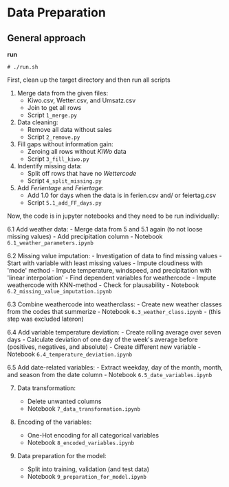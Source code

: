 # Data Preparation

## General approach
**run**  
``` 
# ./run.sh
```
First, clean up the target directory and then run all scripts

1.  Merge data from the given files:
	- Kiwo.csv, Wetter.csv, and Umsatz.csv
	- Join to get all rows
	- Script `1_merge.py`
2. Data cleaning:
	- Remove all data without sales
	- Script `2_remove.py`
3. Fill gaps without information gain:
	- Zeroing all rows without *KiWo* data
	- Script `3_fill_kiwo.py`
4. Indentify missing data:
	- Split off rows that have no *Wettercode*
	- Script `4_split_missing.py`
5. Add *Ferientage* and *Feiertage*:
	- Add 1.0 for days when the data is in ferien.csv and/ or feiertag.csv
	- Script `5.1_add_FF_days.py`

Now, the code is in jupyter notebooks and they need to be run individually:

6.1 Add weather data:
	- Merge data from 5 and 5.1 again (to not loose missing values)
	- Add precipitation column
	- Notebook `6.1_weather_parameters.ipynb`

6.2 Missing value imputation:
	- Investigation of data to find missing values
	- Start with variable with least missing values
	- Impute cloudiness with 'mode' method
	- Impute temperature, windspeed, and precipitation with 'linear interpolation'
	- Find dependent variables for weathercode
	- Impute weathercode with KNN-method
	- Check for plausability
	- Notebook `6.2_missing_value_imputation.ipynb`

6.3 Combine weathercode into weatherclass:
	- Create new weather classes from the codes that summerize
	- Notebook `6.3_weather_class.ipynb`
	- (this step was excluded lateron)

6.4 Add variable temperature deviation:
	- Create rolling average over seven days
	- Calculate deviation of one day of the week's average before (positives, negatives, and absolute)
	- Create different new variable
	- Notebook `6.4_temperature_deviation.ipynb`

6.5 Add date-related variables:
	- Extract weekday, day of the month, month, and season from the date column
	- Notebook `6.5_date_variables.ipynb`

7. Data transformation:
	- Delete unwanted columns 
	- Notebook `7_data_transformation.ipynb`

8. Encoding of the variables:
	- One-Hot encoding for all categorical variables
	- Notebook `8_encoded_variables.ipynb`

9. Data preparation for the model:
	- Split into training, validation (and test data) 
	- Notebook `9_preparation_for_model.ipynb`
